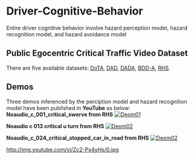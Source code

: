 # Driver-Cognitive-Behavior
Entire driver cognitive behavior involve hazard perception model, hazard recognition model, and hazard avoidance model

## Public Egocentric Critical Traffic Video Dataset
There are five available datasets:
[DoTA](https://github.com/MoonBlvd/Detection-of-Traffic-Anomaly),
[DAD](https://github.com/smallcorgi/Anticipating-Accidents),
[DADA](https://github.com/JWFangit/LOTVS-DADA),
[BDD-A](https://github.com/pascalxia/driver_attention_prediction),
[RHS](https://osf.io/uq6pc/).

## Demos
Three demos inferenced by the perciption model and hazard recognition model have been published in **YouTube** as below:
**Noaudio_c_001_critical_swerve from RHS**
[![Deom01](https://img.youtube.com/vi/Zc2-Px4yHsE/0.jpg)](https://www.youtube.com/watch?v=Zc2-Px4yHsE "Deom01")

**Noaudio c 013 critical u turn  from RHS**
[![Deom02](https://img.youtube.com/vi/9oLCH2TtUKg/0.jpg)](https://www.youtube.com/watch?v=9oLCH2TtUKg "Deom02")

**Noaudio_c_024_critical_stopped_car_in_road from RHS**
[![Deom02](https://img.youtube.com/vi/cenFvJkTCQY/0.jpg)](https://www.youtube.com/watch?v=cenFvJkTCQY "Deom02")

http://img.youtube.com/vi/Zc2-Px4yHs/0.jpg

